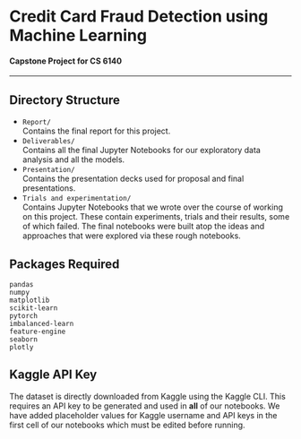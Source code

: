 # Credit Card Fraud Detection using Machine Learning
#### Capstone Project for CS 6140 

---

## Directory Structure

- `Report/` <br>
    Contains the final report for this project.
- `Deliverables/` <br>
    Contains all the final Jupyter Notebooks for our exploratory data analysis and all the models.
- `Presentation/` <br>
    Contains the presentation decks used for proposal and final presentations.
- `Trials and experimentation/` <br>
    Contains Jupyter Notebooks that we wrote over the course of working on this project. These contain experiments, trials and their results, some of which failed. The final notebooks were built atop the ideas and approaches that were explored via these rough notebooks.

## Packages Required
```
pandas
numpy
matplotlib
scikit-learn
pytorch
imbalanced-learn
feature-engine
seaborn
plotly
```

## Kaggle API Key

The dataset is directly downloaded from Kaggle using the Kaggle CLI. This requires an API key to be generated and used in **all** of our notebooks. We have added placeholder values for Kaggle username and API keys in the first cell of our notebooks which must be edited before running.